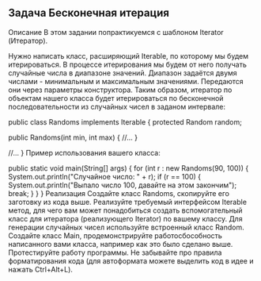 ## Задача Бесконечная итерация
Описание
В этом задании попрактикуемся с шаблоном Iterator (Итератор).

Нужно написать класс, расширяющий Iterable<Integer>, по которому мы будем итерироваться. В процессе итерирования мы будем от него получать случайные числа в диапазоне значений. Диапазон задаётся двумя числами - минимальным и максимальным значениями. Передаются они через параметры конструктора. Таким образом, итератор по объектам нашего класса будет итерироваться по бесконечной последовательности из случайных чисел в заданом интервале:

public class Randoms implements Iterable<Integer> {
  protected Random random;

  public Randoms(int min, int max) {
    //...
  }

  //...
}
Пример использования вашего класса:

public static void main(String[] args) {
  for (int r : new Randoms(90, 100)) {
    System.out.println("Случайное число: " + r);
    if (r == 100) {
      System.out.println("Выпало число 100, давайте на этом закончим");
      break;
    }
  }
}
Реализация
Создайте класс Randoms, скопируйте его заготовку из кода выше.
Реализуйте требуемый интерфейсом Iterable метод, для чего вам может понадобиться создать вспомогательный класс для итератора (реализующего Iterator<Integer>) по вашему классу.
Для генерации случайных чисел используйте встроенный класс Random.
Создайте класс Main, продемонстрируйте работосбособность написанного вами класса, например как это было сделано выше.
Протестируйте работу программы. Не забывайте про правила форматирования кода (для автоформата можете выделить код в идее и нажать Ctrl+Alt+L).